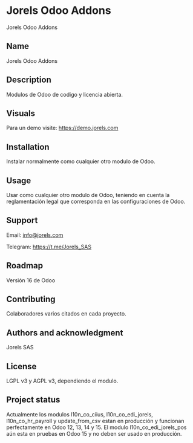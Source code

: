 # Jorels Odoo Addons

Jorels Odoo Addons

## Name

Jorels Odoo Addons

## Description

Modulos de Odoo de codigo y licencia abierta.

## Visuals

Para un demo visite: https://demo.jorels.com

## Installation

Instalar normalmente como cualquier otro modulo de Odoo.

## Usage

Usar como cualquier otro modulo de Odoo, teniendo en cuenta la reglamentación legal que corresponda en las
configuraciones de Odoo.

## Support

Email: info@jorels.com

Telegram: https://t.me/Jorels_SAS

## Roadmap

Versión 16 de Odoo

## Contributing

Colaboradores varios citados en cada proyecto.

## Authors and acknowledgment

Jorels SAS

## License

LGPL v3 y AGPL v3, dependiendo el modulo.

## Project status

Actualmente los modulos l10n_co_ciius, l10n_co_edi_jorels, l10n_co_hr_payroll y update_from_csv estan en producción y funcionan
perfectamente en Odoo 12, 13, 14 y 15. El modulo l10n_co_edi_jorels_pos aún esta en pruebas en Odoo 15 y no deben ser usado en
producción.
